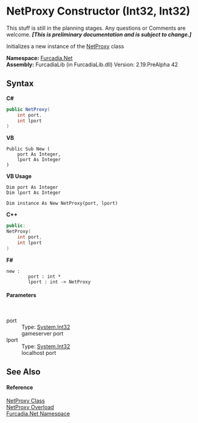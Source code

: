 # NetProxy Constructor (Int32, Int32)
This stuff is still in the planning stages. Any questions or Comments are welcome. _**\[This is preliminary documentation and is subject to change.\]**_

Initializes a new instance of the <a href="T_Furcadia_Net_NetProxy">NetProxy</a> class

**Namespace:**&nbsp;<a href="N_Furcadia_Net">Furcadia.Net</a><br />**Assembly:**&nbsp;FurcadiaLib (in FurcadiaLib.dll) Version: 2.19.PreAlpha 42

## Syntax

**C#**<br />
``` C#
public NetProxy(
	int port,
	int lport
)
```

**VB**<br />
``` VB
Public Sub New ( 
	port As Integer,
	lport As Integer
)
```

**VB Usage**<br />
``` VB Usage
Dim port As Integer
Dim lport As Integer

Dim instance As New NetProxy(port, lport)
```

**C++**<br />
``` C++
public:
NetProxy(
	int port, 
	int lport
)
```

**F#**<br />
``` F#
new : 
        port : int * 
        lport : int -> NetProxy
```


#### Parameters
&nbsp;<dl><dt>port</dt><dd>Type: <a href="http://msdn2.microsoft.com/en-us/library/td2s409d" target="_blank">System.Int32</a><br />gameserver port</dd><dt>lport</dt><dd>Type: <a href="http://msdn2.microsoft.com/en-us/library/td2s409d" target="_blank">System.Int32</a><br />localhost port</dd></dl>

## See Also


#### Reference
<a href="T_Furcadia_Net_NetProxy">NetProxy Class</a><br /><a href="Overload_Furcadia_Net_NetProxy__ctor">NetProxy Overload</a><br /><a href="N_Furcadia_Net">Furcadia.Net Namespace</a><br />